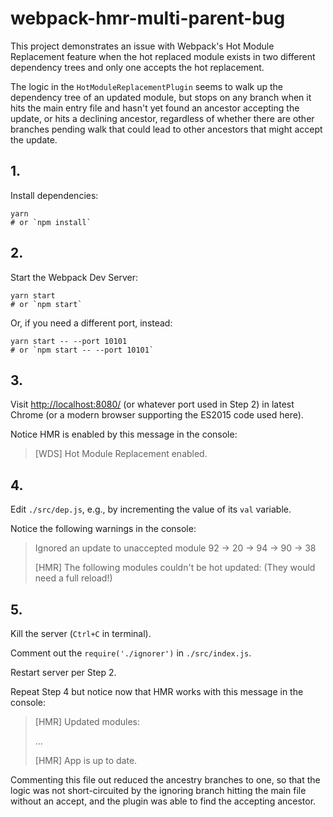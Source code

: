 # webpack-hmr-multi-parent-bug

This project demonstrates an issue with Webpack's Hot Module Replacement feature
when the hot replaced module exists in two different dependency trees and only one
accepts the hot replacement.

The logic in the `HotModuleReplacementPlugin` seems to walk up the dependency tree of an updated module, but stops on any branch when it hits the main entry file and hasn't yet found an ancestor
 accepting the update, or hits a declining ancestor, regardless of whether there are other branches pending walk that could lead to other ancestors that might accept the update.

## 1.

Install dependencies:

```
yarn 
# or `npm install`
```

## 2.

Start the Webpack Dev Server:

```
yarn start
# or `npm start`
```

Or, if you need a different port, instead:

```
yarn start -- --port 10101
# or `npm start -- --port 10101`
```

## 3.

Visit [http://localhost:8080/](http://localhost:8080/) (or whatever port used in Step 2) in latest Chrome (or a modern browser supporting the ES2015 code used here).

Notice HMR is enabled by this message in the console:

> [WDS] Hot Module Replacement enabled.

## 4.

Edit `./src/dep.js`, e.g., by incrementing the value of its `val` variable.

Notice the following warnings in the console:

> Ignored an update to unaccepted module 92 -> 20 -> 94 -> 90 -> 38
>
> [HMR] The following modules couldn't be hot updated: (They would need a full reload!)

## 5.

Kill the server (`Ctrl+C` in terminal).

Comment out the `require('./ignorer')` in `./src/index.js`.

Restart server per Step 2.

Repeat Step 4 but notice now that HMR works with this message in the console:

> [HMR] Updated modules:
>
> ...
>
> [HMR] App is up to date.

Commenting this file out reduced the ancestry branches to one, so that the logic was not
short-circuited by the ignoring branch hitting the main file without an accept,
and the plugin was able to find the accepting ancestor.
